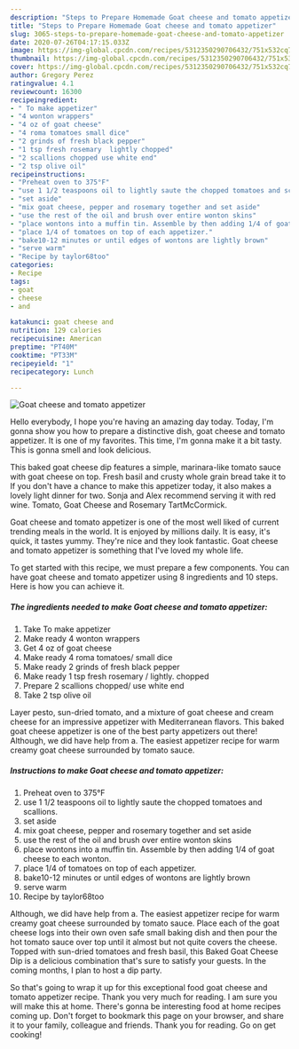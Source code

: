 ```yaml
---
description: "Steps to Prepare Homemade Goat cheese and tomato appetizer"
title: "Steps to Prepare Homemade Goat cheese and tomato appetizer"
slug: 3065-steps-to-prepare-homemade-goat-cheese-and-tomato-appetizer
date: 2020-07-26T04:17:15.033Z
image: https://img-global.cpcdn.com/recipes/5312350290706432/751x532cq70/goat-cheese-and-tomato-appetizer-recipe-main-photo.jpg
thumbnail: https://img-global.cpcdn.com/recipes/5312350290706432/751x532cq70/goat-cheese-and-tomato-appetizer-recipe-main-photo.jpg
cover: https://img-global.cpcdn.com/recipes/5312350290706432/751x532cq70/goat-cheese-and-tomato-appetizer-recipe-main-photo.jpg
author: Gregory Perez
ratingvalue: 4.1
reviewcount: 16300
recipeingredient:
- " To make appetizer"
- "4 wonton wrappers"
- "4 oz of goat cheese"
- "4 roma tomatoes small dice"
- "2 grinds of fresh black pepper"
- "1 tsp fresh rosemary  lightly chopped"
- "2 scallions chopped use white end"
- "2 tsp olive oil"
recipeinstructions:
- "Preheat oven to 375°F"
- "use 1 1/2 teaspoons oil to lightly saute the chopped tomatoes and scallions."
- "set aside"
- "mix goat cheese, pepper and rosemary together and set aside"
- "use the rest of the oil and brush over entire wonton skins"
- "place wontons into a muffin tin. Assemble by then adding 1/4 of goat cheese to each wonton."
- "place 1/4 of tomatoes on top of each appetizer."
- "bake10-12 minutes or until edges of wontons are lightly brown"
- "serve warm"
- "Recipe by taylor68too"
categories:
- Recipe
tags:
- goat
- cheese
- and

katakunci: goat cheese and 
nutrition: 129 calories
recipecuisine: American
preptime: "PT40M"
cooktime: "PT33M"
recipeyield: "1"
recipecategory: Lunch

---
```



![Goat cheese and tomato appetizer](https://img-global.cpcdn.com/recipes/5312350290706432/751x532cq70/goat-cheese-and-tomato-appetizer-recipe-main-photo.jpg)

Hello everybody, I hope you're having an amazing day today. Today, I'm gonna show you how to prepare a distinctive dish, goat cheese and tomato appetizer. It is one of my favorites. This time, I'm gonna make it a bit tasty. This is gonna smell and look delicious.

This baked goat cheese dip features a simple, marinara-like tomato sauce with goat cheese on top. Fresh basil and crusty whole grain bread take it to If you don&#39;t have a chance to make this appetizer today, it also makes a lovely light dinner for two. Sonja and Alex recommend serving it with red wine. Tomato, Goat Cheese and Rosemary TartMcCormick.

Goat cheese and tomato appetizer is one of the most well liked of current trending meals in the world. It is enjoyed by millions daily. It is easy, it's quick, it tastes yummy. They're nice and they look fantastic. Goat cheese and tomato appetizer is something that I've loved my whole life.


To get started with this recipe, we must prepare a few components. You can have goat cheese and tomato appetizer using 8 ingredients and 10 steps. Here is how you can achieve it.

<!--inarticleads1-->

##### The ingredients needed to make Goat cheese and tomato appetizer:

1. Take  To make appetizer
1. Make ready 4 wonton wrappers
1. Get 4 oz of goat cheese
1. Make ready 4 roma tomatoes/ small dice
1. Make ready 2 grinds of fresh black pepper
1. Make ready 1 tsp fresh rosemary / lightly. chopped
1. Prepare 2 scallions chopped/ use white end
1. Take 2 tsp olive oil


Layer pesto, sun-dried tomato, and a mixture of goat cheese and cream cheese for an impressive appetizer with Mediterranean flavors. This baked goat cheese appetizer is one of the best party appetizers out there! Although, we did have help from a. The easiest appetizer recipe for warm creamy goat cheese surrounded by tomato sauce. 

<!--inarticleads2-->

##### Instructions to make Goat cheese and tomato appetizer:

1. Preheat oven to 375°F
1. use 1 1/2 teaspoons oil to lightly saute the chopped tomatoes and scallions.
1. set aside
1. mix goat cheese, pepper and rosemary together and set aside
1. use the rest of the oil and brush over entire wonton skins
1. place wontons into a muffin tin. Assemble by then adding 1/4 of goat cheese to each wonton.
1. place 1/4 of tomatoes on top of each appetizer.
1. bake10-12 minutes or until edges of wontons are lightly brown
1. serve warm
1. Recipe by taylor68too


Although, we did have help from a. The easiest appetizer recipe for warm creamy goat cheese surrounded by tomato sauce. Place each of the goat cheese logs into their own oven safe small baking dish and then pour the hot tomato sauce over top until it almost but not quite covers the cheese. Topped with sun-dried tomatoes and fresh basil, this Baked Goat Cheese Dip is a delicious combination that&#39;s sure to satisfy your guests. In the coming months, I plan to host a dip party. 

So that's going to wrap it up for this exceptional food goat cheese and tomato appetizer recipe. Thank you very much for reading. I am sure you will make this at home. There's gonna be interesting food at home recipes coming up. Don't forget to bookmark this page on your browser, and share it to your family, colleague and friends. Thank you for reading. Go on get cooking!
